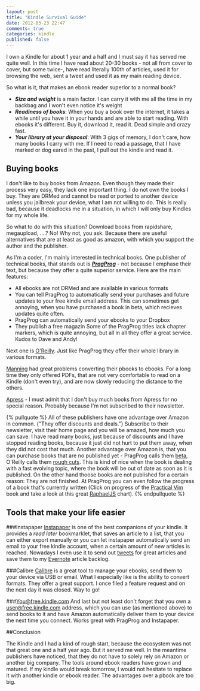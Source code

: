 ```yaml
---
layout: post
title: "Kindle Survival Guide"
date: 2012-03-23 22:47
comments: true
categories: kindle
published: false
---
```


I own a Kindle for about 1 year and a half and I must say it has served me quite well. In this time I have read about 20-30 books - not all from cover to cover, but some twice-, have read literally 100th of articles, used it for browsing the web, sent a tweet and used it as my main reading device.

So what is it, that makes an ebook reader superior to a normal book?

- ***Size and weight*** is a main factor. I can carry it with me all the time in my backbag and I won't even notice it's weight
- ***Readiness of books***: When you buy a book over the internet, it takes a while until you have it in your hands and are able to start reading. With ebooks it's different. Buy it, download it, read it. Dead simple and crazy fast.
- ***Your library at your disposal***: With 3 gigs of memory, I don't care, how many books I carry with me. If I need to read a passage, that I have marked or dog eared in the past, I pull out the kindle and read it.

## Buying books

I don't like to buy books from Amazon. Even though they made their process very easy, they lack one important thing. I do not own the books I buy. They are DRMed and cannot be read or ported to another device unless you jailbreak your device, what I am not willing to do. This is really bad, because it deadlocks me in a situation, in which I will only buy Kindles for my whole life.

So what to do with this situation? Download books from rapidshare, megaupload, ....? No! Why not, you ask. Because there are useful alternatives that are at least as good as amazon, with which you support the author and the publisher.

As I'm a coder, I'm mainly interested in technical books. One publisher of technical books, that stands out is ***[PragProg](http://pragprog.com)*** - not because I emphase their text, but because they offer a quite superior service. Here are the main features:

- All ebooks are not DRMed and are available in various formats
- You can tell PragProg to automatically send your purchases and future updates to your free kindle email address. This can sometimes get annoying, when you have purchased a book in beta, which recieves updates quite often.
- PragProg can automatically send your ebooks to your Dropbox
- They publish a free magazin
Some of the PragProg titles lack chapter markers, which is quite annoying, but all in all they offer a great service. Kudos to Dave and Andy!

Next one is [O'Reilly](http://shop.oreilly.com). Just like PragProg they offer their whole library in various formats.

[Manning](http://manning.com) had great problems converting their pbooks to ebooks. For a long time they only offered PDFs, that are not very comfortable to read on a Kindle (don't even try), and are now slowly reducing the distance to the others.

[Apress](http://apress.com) - I must admit that I don't buy much books from Apress for no special reason. Probably because I'm not subscribed to their newsletter.

{% pullquote %}
All of these publishers have one advantage over Amazon in common. {"They offer discounts and deals."} Subscribe to their newsletter, visit their home page and you will be amazed, how much you can save. I have read many books, just because of discounts and I have stopped reading books, because it just did not hurt to put them away, when they did not cost that much. Another advantage over Amazon is, that you can purchase books that are no published yet - PragProg calls them [beta](http://pragprog.com/categories/new), O'Reilly calls them [rough cuts](http://oreily.com/roughcuts). This is kind of nice when the book is dealing with a fast evolving topic, where the book will be out of date as soon as it is published. On the other hand thoose books are not published for a certain reason: They are not finished. At PragProg you can even follow the progress of a book that's currently written (Click on progress of the [Practical Vim](http://pragprog.com/book/dnvim/practical-vim) book and take a look at this great [RaphaelJS](http://raphaeljs.com) chart).
{% endpullquote %}

## Tools that make your life easier

###Instapaper
[Instapaper](http://instapaper.com) is one of the best companions of your kindle. It provides a _read later_ bookmarklet, that saves an article to a list, that you can either export manually or you can let instapaper automatically send an email to your free kindle account, when a certain amount of new articles is reached. Nowadays I even use it to send out [tweets](https://twitter.com/#!thomaspeklak/status/183086027668336640) for great articles and save them to my [Evernote](http://evernote.com) article backlog.

###Calibre
[Calibre](http://calibre-ebook.com) is a great tool to manage your ebooks, send them to your device via USB or email. What I especially like is the ability to convert formats. They offer a great support. I once filed a feature request and on the next day it was closed. Way to go!

###You@free.kindle.com
And last but not least don't forget that you own a user@free.kindle.com address, which you can use (as mentioned above) to send books to it and have Amazon automatically deliver them to your device the next time you connect. Works great with PragProg and Instapaper.


##Conclusion

The Kindle and I had a kind of rough start, because the ecosystem was not that great one and a half year ago. But it served me well. In the meantime publishers have noticed, that they do not have to solely rely on Amazon or another big company. The tools around ebook readers have grown and matured. If my kindle would break tomorrow, I would not hesitate to replace it with another kindle or ebook reader. The advantages over a pbook are too big.

